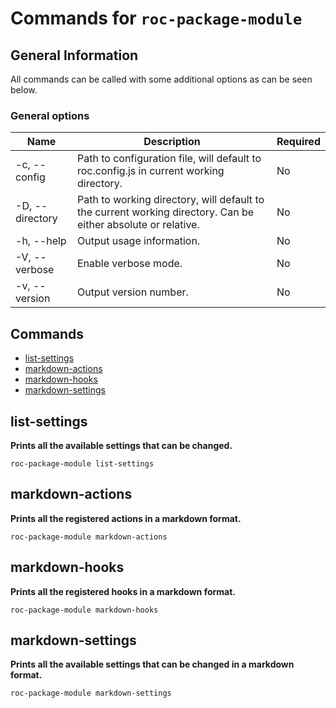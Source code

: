 # Commands for `roc-package-module`

## General Information
All commands can be called with some additional options as can be seen below.

### General options

| Name            | Description                                                                                                   | Required |
| --------------- | ------------------------------------------------------------------------------------------------------------- | -------- |
| -c, --config    | Path to configuration file, will default to roc.config.js in current working directory.                       | No       |
| -D, --directory | Path to working directory, will default to the current working directory. Can be either absolute or relative. | No       |
| -h, --help      | Output usage information.                                                                                     | No       |
| -V, --verbose   | Enable verbose mode.                                                                                          | No       |
| -v, --version   | Output version number.                                                                                        | No       |

## Commands
* [list-settings](#list-settings)
* [markdown-actions](#markdown-actions)
* [markdown-hooks](#markdown-hooks)
* [markdown-settings](#markdown-settings)

## list-settings
__Prints all the available settings that can be changed.__

```
roc-package-module list-settings
```

## markdown-actions
__Prints all the registered actions in a markdown format.__

```
roc-package-module markdown-actions
```

## markdown-hooks
__Prints all the registered hooks in a markdown format.__

```
roc-package-module markdown-hooks
```

## markdown-settings
__Prints all the available settings that can be changed in a markdown format.__

```
roc-package-module markdown-settings
```

